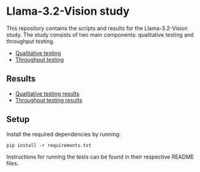 # Llama-3.2-Vision study

This repository contains the scripts and results for the Llama-3.2-Vision study. 
The study consists of two main components: qualitative testing and throughput testing.

* [Qualitative testing](qualitative/README.md)
* [Throughput testing](throughput/README.md)

## Results

* [Qualitative testing results](qualitative/report.md)
* [Throughput testing results](throughput/throughput.csv)

## Setup

Install the required dependencies by running:

```
pip install -r requirements.txt
```

Instructions for running the tests can be found in their respective README files.